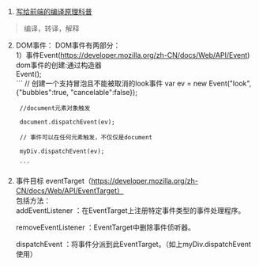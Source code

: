 1. [写给前端的编译原理科普](https://mp.weixin.qq.com/s/Ck5M7vyMe8_8GNqZtA3e0w)
> 编译，转译，解释   


2. DOM事件：
DOM事件有两部分：  
1）事件Event(https://developer.mozilla.org/zh-CN/docs/Web/API/Event)
        dom事件的创建:通过构造器  
        Event();  
        ```
        // 创建一个支持冒泡且不能被取消的look事件
        var ev = new Event("look", {"bubbles":true, "cancelable":false});  

        //document元素对象触发   

        document.dispatchEvent(ev);

        // 事件可以在任何元素触发，不仅仅是document   

        myDiv.dispatchEvent(ev);

        ```

2) 事件目标 eventTarget（https://developer.mozilla.org/zh-CN/docs/Web/API/EventTarget）    
    包括方法：    
    addEventListener ：在EventTarget上注册特定事件类型的事件处理程序。   

    removeEventListener ：EventTarget中删除事件侦听器。

    dispatchEvent ：将事件分派到此EventTarget。（如上myDiv.dispatchEvent使用）


